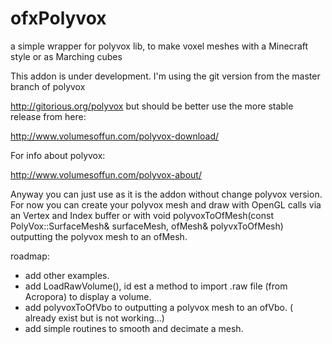 ofxPolyvox
==========

a simple wrapper for polyvox lib, to make voxel meshes with a Minecraft style or as Marching cubes

This addon is under development. I'm using the git version from the master branch of polyvox 

http://gitorious.org/polyvox but should be better use the more stable release from here:

http://www.volumesoffun.com/polyvox-download/

For info about polyvox:

http://www.volumesoffun.com/polyvox-about/

Anyway you can just use as it is the addon without change polyvox version. For now you can create your polyvox mesh and draw with OpenGL calls via an Vertex and Index buffer or with void polyvoxToOfMesh(const PolyVox::SurfaceMesh<PositionMaterialNormal>& surfaceMesh, ofMesh& polyvxToOfMesh) outputting the polyvox mesh to an ofMesh. 

roadmap:

- add other examples.
- add LoadRawVolume(), id est a method to import .raw file (from Acropora) to display a volume.
- add polyvoxToOfVbo to outputting a polyvox mesh to an ofVbo. ( already exist but is not working...)
- add simple routines to smooth and decimate a mesh.
